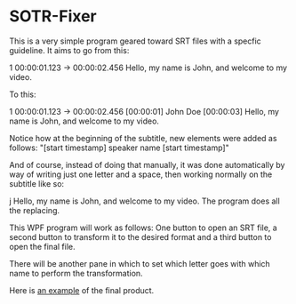 # SOTR-Fixer

This is a very simple program geared toward SRT files with a specfic guideline. It aims to go from this:

1
00:00:01.123 -> 00:00:02.456
Hello, my name is John, and welcome to my video.

To this:

1
00:00:01.123 -> 00:00:02.456
[00:00:01] John Doe [00:00:03] Hello, my name is John, and welcome to my video.


Notice how at the beginning of the subtitle, new elements were added as follows: "[start timestamp] speaker name [start timestamp]"

And of course, instead of doing that manually, it was done automatically by way of writing just one letter and a space, then working normally on the subtitle like so:

j Hello, my name is John, and welcome to my video. The program does all the replacing.


This WPF program will work as follows: One button to open an SRT file, a second button to transform it to the desired format and a third button to open the final file.

There will be another pane in which to set which letter goes with which name to perform the transformation.

Here is [an example](https://content.libsyn.com/p/6/a/6/6a6b41a672a1bc91/Search_Off_the_Record_-_59th_episode.pdf?c_id=149497554&cs_id=149497554&response-content-type=application%2Fpdf&Expires=1683987437&Signature=CbEwFVAKPifW9EMNRbiuFexQ~03ubnP4lPuQ9BE-XHc2iR3Uy5pNKFj8WN1WA4YXufQyUxx5-NoIwlsMN5ll7Do3YZYBbJYh9qqF5ag0lyKGfN3jKnu-nurNDS7QaJE8l3nqPxmzgdD0cEcGuKnaHEkzAziOvZkOmjWsZuAe5XXhKnhGpNsYq3-x1hLU1kTGlncxJywqJpyASRcF3da-LXpal4BZ3E2Crjh0bjdV5IHrg7EkOzEjjQSmvdyDwHgj4j9W8Kbb1VfNNlg48nyFfCpxcIpz29FnGgo6sbcy3h7mrQmRbuMncl7DorLlVToyL8bHPgrF4TguWDg1bAscBQ__&Key-Pair-Id=K1YS7LZGUP96OI) of the final product.
